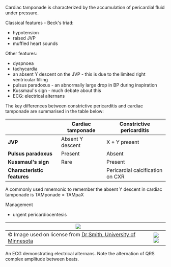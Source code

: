 Cardiac tamponade is characterized by the accumulation of pericardial fluid under pressure.   
  
Classical features \- Beck's triad:  
* hypotension
* raised JVP
* muffled heart sounds

  
Other features:  
* dyspnoea
* tachycardia
* an absent Y descent on the JVP \- this is due to the limited right ventricular filling
* pulsus paradoxus \- an abnormally large drop in BP during inspiration
* Kussmaul's sign \- much debate about this
* ECG: electrical alternans

  
The key differences between constrictive pericarditis and cardiac tamponade are summarised in the table below:  
  


|  | **Cardiac tamponade** | **Constrictive pericarditis** |
| --- | --- | --- |
| **JVP** | Absent Y descent | X \+ Y present |
| **Pulsus paradoxus** | Present | Absent |
| **Kussmaul's sign** | Rare | Present |
| **Characteristic features** |  | Pericardial calcification on CXR |

  
A commonly used mnemonic to remember the absent Y descent in cardiac tamponade is TAMponade \= TAMpaX  
  
Management  
* urgent pericardiocentesis

  


| [![](https://d32xxyeh8kfs8k.cloudfront.net/images_Passmedicine/ecg066.png)](https://d32xxyeh8kfs8k.cloudfront.net/images_Passmedicine/ecg066b.png) | |
| --- | --- |
| © Image used on license from [Dr Smith, University of Minnesota](http://hqmeded-ecg.blogspot.com/) | [![](https://d32xxyeh8kfs8k.cloudfront.net/css/images/mag_glass.png)](https://d32xxyeh8kfs8k.cloudfront.net/images_Passmedicine/ecg066b.png)[![](https://d32xxyeh8kfs8k.cloudfront.net/css/images/mag_glass2.png)](https://d32xxyeh8kfs8k.cloudfront.net/images_Passmedicine/ecg066c.png) |

An ECG demonstrating electrical alternans. Note the alternation of QRS complex amplitude between beats.